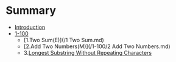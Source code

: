 # Summary

* [Introduction](README.md)
* [1-100](/1-100/README.md)
  * [1.Two Sum\(E\)](/1 Two Sum.md)
  * [2.Add Two Numbers\(M\)](/1-100/2 Add Two Numbers.md)
  * 3.[Longest Substring Without Repeating Characters](longest-substring-without-repeating-characters.md)




